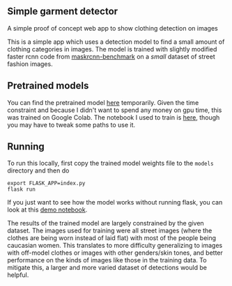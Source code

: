 ## Simple garment detector
A simple proof of concept web app to show clothing detection on images

This is a simple app which uses a detection model to find a small amount of clothing categories in images. The model is trained with slightly modified faster rcnn code from [maskrcnn-benchmark](https://github.com/adamaji/maskrcnn-benchmark/tree/simple_clothes) on a *small* dataset of street fashion images.

## Pretrained models

You can find the pretrained model [here](https://drive.google.com/open?id=1zkRkaxAuo1cXN_7Z8X3cJXWrZgwl7JTO) temporarily. Given the time constraint and because I didn't want to spend any money on gpu time, this was trained on Google Colab. The notebook I used to train is [here](./tools/simple_clothes_colab_training.ipynb), though you may have to tweak some paths to use it.

## Running

To run this locally, first copy the trained model weights file to the `models` directory and then do

```
export FLASK_APP=index.py
flask run
```
If you just want to see how the model works without running flask, you can look at this [demo notebook](https://github.com/adamaji/maskrcnn-benchmark/blob/simple_clothes/demo/simple_clothes_demo.ipynb).

The results of the trained model are largely constrained by the given dataset. The images used for training were all street images (where the clothes are being worn instead of laid flat) with most of the people being caucasian women. This translates to more difficulty generalizing to images with off-model clothes or images with other genders/skin tones, and better performance on the kinds of images like those in the training data. To mitigate this, a larger and more varied dataset of detections would be helpful.

